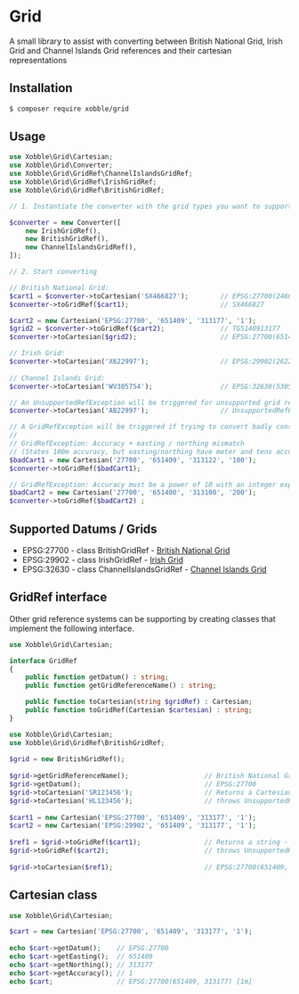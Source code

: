 # Grid
A small library to assist with converting between British National Grid, Irish Grid and Channel Islands Grid references and their cartesian representations

## Installation

```bash
$ composer require xobble/grid
```

## Usage

```php
use Xobble\Grid\Cartesian;
use Xobble\Grid\Converter;
use Xobble\Grid\GridRef\ChannelIslandsGridRef;
use Xobble\Grid\GridRef\IrishGridRef;
use Xobble\Grid\GridRef\BritishGridRef;

// 1. Instantiate the converter with the grid types you want to support

$converter = new Converter([
    new IrishGridRef(),
    new BritishGridRef(),
    new ChannelIslandsGridRef(),
]);

// 2. Start converting

// British National Grid:
$cart1 = $converter->toCartesian('SX466827');        // EPSG:27700(246600, 82700) [100m]
$converter->toGridRef($cart1);                       // SX466827

$cart2 = new Cartesian('EPSG:27700', '651409', '313177', '1');
$grid2 = $converter->toGridRef($cart2);              // TG5140913177
$converter->toCartesian($grid2);                     // EPSG:27700(651409, 313177) [1m]

// Irish Grid:
$converter->toCartesian('X622997');                  // EPSG:29902(262200, 99700) [100m]
 
// Channel Islands Grid:
$converter->toCartesian('WV305754');                 // EPSG:32630(530500, 5475400) [100m]

// An UnsupportedRefException will be triggered for unsupported grid references or cartesian coordinates:
$converter->toCartesian('AB22997');                  // UnsupportedRefException

// A GridRefException will be triggered if trying to convert badly constructed Cartesians:
//
// GridRefException: Accuracy + easting / northing mismatch
// (States 100m accuracy, but easting/northing have meter and tens accuracy digits): 
$badCart1 = new Cartesian('27700', '651409', '313122', '100');
$converter->toGridRef($badCart1);                    

// GridRefException: Accuracy must be a power of 10 with an integer exponent (e.g. 1, 10, 100, 1000...)
$badCart2 = new Cartesian('27700', '651400', '313100', '200');
$converter->toGridRef($badCart2) ;                  
```

## Supported Datums / Grids

* EPSG:27700 - class BritishGridRef - [British National Grid](https://en.wikipedia.org/wiki/Ordnance_Survey_National_Grid)
* EPSG:29902 - class IrishGridRef - [Irish Grid](https://en.wikipedia.org/wiki/Irish_grid_reference_system)
* EPSG:32630 - class ChannelIslandsGridRef - [Channel Islands Grid](https://www.bwars.com/content/channel-islands-how-give-location-reference)

## GridRef interface

Other grid reference systems can be supporting by creating classes that implement the following interface. 

```php
use Xobble\Grid\Cartesian;

interface GridRef
{
    public function getDatum() : string;
    public function getGridReferenceName() : string;

    public function toCartesian(string $gridRef) : Cartesian;
    public function toGridRef(Cartesian $cartesian) : string;
}
```

```php
use Xobble\Grid\Cartesian;
use Xobble\Grid\GridRef\BritishGridRef;
    
$grid = new BritishGridRef();
    
$grid->getGridReferenceName();                   // British National Grid
$grid->getDatum();                               // EPSG:27700
$grid->toCartesian('SR123456');                  // Returns a Cartesian - "EPSG:27700(112300, 145600) [100m]"
$grid->toCartesian('HL123456');                  // throws UnsupportedRefException
    
$cart1 = new Cartesian('EPSG:27700', '651409', '313177', '1');
$cart2 = new Cartesian('EPSG:29902', '651409', '313177', '1');
    
$ref1 = $grid->toGridRef($cart1);                // Returns a string - "TG5140913177"
$grid->toGridRef($cart2);                        // throws UnsupportedRefException
    
$grid->toCartesian($ref1);                       // EPSG:27700(651409, 313177) [1m]
```

## Cartesian class

```php
use Xobble\Grid\Cartesian;

$cart = new Cartesian('EPSG:27700', '651409', '313177', '1');
    
echo $cart->getDatum();    // EPSG:27700
echo $cart->getEasting();  // 651409
echo $cart->getNorthing(); // 313177
echo $cart->getAccuracy(); // 1
echo $cart;                // EPSG:27700(651409, 313177) [1m]
```
